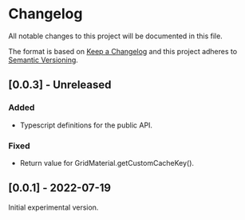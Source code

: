 # Changelog
All notable changes to this project will be documented in this file.

The format is based on [Keep a Changelog](http://keepachangelog.com/en/1.0.0/)
and this project adheres to [Semantic Versioning](http://semver.org/spec/v2.0.0.html).

## [0.0.3] - Unreleased

### Added
- Typescript definitions for the public API.

### Fixed
- Return value for GridMaterial.getCustomCacheKey().

## [0.0.1] - 2022-07-19

Initial experimental version.
